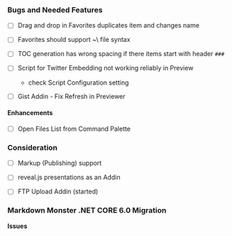 ### Bugs and Needed Features
* [ ] Drag and drop in Favorites duplicates item and changes name
* [ ] Favorites should support ~\ file syntax
* [ ] TOC generation has wrong spacing if there items start with header `###`
    
* [ ] Script for Twitter Embedding not working reliably in Preview    
    * check Script Configuration setting
    
* [ ] Gist Addin - Fix Refresh in Previewer


#### Enhancements
* [ ] Open Files List from Command Palette

### Consideration
* [ ] Markup (Publishing) support
* [ ] reveal.js presentations as an Addin
* [ ] FTP Upload Addin (started)


### Markdown Monster .NET CORE 6.0 Migration

**Issues**


